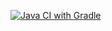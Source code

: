 [![Java CI with Gradle](https://github.com/777Evgenii/DZ2.2...1blok.AvtomatizirovanoeTESTIROVANIE/actions/workflows/gradle.yml/badge.svg)](https://github.com/777Evgenii/DZ2.2...1blok.AvtomatizirovanoeTESTIROVANIE/actions/workflows/gradle.yml)
